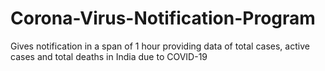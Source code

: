 # Corona-Virus-Notification-Program
Gives notification in a span of 1 hour providing data of total cases, active cases and total deaths in India due to COVID-19
